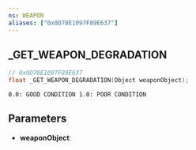 ```yaml
---
ns: WEAPON
aliases: ["0x0D78E1097F89E637"]
---
```

## _GET_WEAPON_DEGRADATION

```c
// 0x0D78E1097F89E637
float _GET_WEAPON_DEGRADATION(Object weaponObject);
```

```
0.0: GOOD CONDITION 1.0: POOR CONDITION
```

## Parameters
* **weaponObject**:
